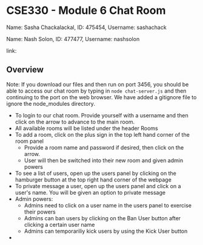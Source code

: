 # CSE330 - Module 6 Chat Room
Name: Sasha Chackalackal, ID: 475454, Username: sashachack

Name: Nash Solon, ID: 477477, Username: nashsolon

link: 

## Overview
Note: If you download our files and then run on port 3456, you should be able to access our chat room  by typing in `node chat-server.js` and then continuing to the port on the web browser. We have added a gitignore file to ignore the node_modules directory.

- To login to our chat room. Provide yourself with a username and then click on the arrow to advance to the main room.
- All available rooms will be listed under the header Rooms
- To add a room, click on the plus sign in the top left hand corner of the room panel
    - Provide a room name and password if desired, then click on the arrow.
    - User will then be switched into their new room and given admin powers
- To see a list of users, open up the users panel by clicking on the hamburger button at the top right hand corner of the webpage
- To private message a user, open up the users panel and click on a user's name. You will be given an option to private message
- Admin powers:
    - Admins need to click on a user name in the users panel to exercise their powers
    - Admins can ban users by clicking on the Ban User button after clicking a certain user name
    - Admins can temporariliy kick users by using the Kick User button
- 
